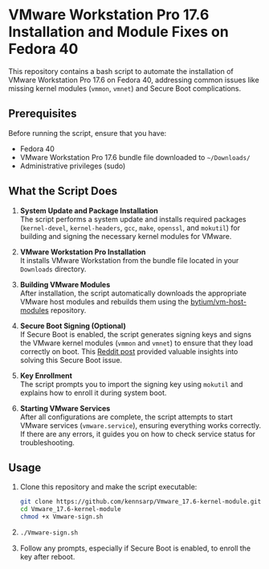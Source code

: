 

# VMware Workstation Pro 17.6 Installation and Module Fixes on Fedora 40

This repository contains a bash script to automate the installation of VMware Workstation Pro 17.6 on Fedora 40, addressing common issues like missing kernel modules (`vmmon`, `vmnet`) and Secure Boot complications.

## Prerequisites

Before running the script, ensure that you have:
- Fedora 40
- VMware Workstation Pro 17.6 bundle file downloaded to `~/Downloads/`
- Administrative privileges (sudo)

## What the Script Does

1. **System Update and Package Installation**  
   The script performs a system update and installs required packages (`kernel-devel`, `kernel-headers`, `gcc`, `make`, `openssl`, and `mokutil`) for building and signing the necessary kernel modules for VMware.

2. **VMware Workstation Pro Installation**  
   It installs VMware Workstation from the bundle file located in your `Downloads` directory.

3. **Building VMware Modules**  
   After installation, the script automatically downloads the appropriate VMware host modules and rebuilds them using the [bytium/vm-host-modules](https://github.com/bytium/vm-host-modules) repository.

4. **Secure Boot Signing (Optional)**  
   If Secure Boot is enabled, the script generates signing keys and signs the VMware kernel modules (`vmmon` and `vmnet`) to ensure that they load correctly on boot. This [Reddit post](https://www.reddit.com/r/Fedora/comments/1fnhfzd/fedora_40_host_with_vmware_workstation_pro_176/) provided valuable insights into solving this Secure Boot issue.

5. **Key Enrollment**  
   The script prompts you to import the signing key using `mokutil` and explains how to enroll it during system boot.

6. **Starting VMware Services**  
   After all configurations are complete, the script attempts to start VMware services (`vmware.service`), ensuring everything works correctly. If there are any errors, it guides you on how to check service status for troubleshooting.

## Usage

1. Clone this repository and make the script executable:
   ```bash
   git clone https://github.com/kennsarp/Vmware_17.6-kernel-module.git
   cd Vmware_17.6-kernel-module
   chmod +x Vmware-sign.sh
2. ```bash
   ./Vmware-sign.sh
3. Follow any prompts, especially if Secure Boot is enabled, to enroll the key after reboot.


